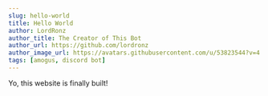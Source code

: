```yaml
---
slug: hello-world
title: Hello World
author: LordRonz
author_title: The Creator of This Bot
author_url: https://github.com/lordronz
author_image_url: https://avatars.githubusercontent.com/u/53823544?v=4
tags: [amogus, discord bot]
---
```


Yo, this website is finally built!
